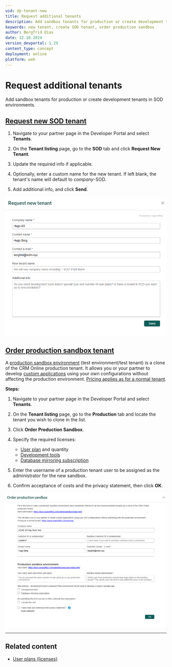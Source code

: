 ```yaml
---
uid: dp-tenant-new
title: Request additional tenants
description: Add sandbox tenants for production or create development tenants in SOD environments.
keywords: new tenant, create SOD tenant, order production sandbox
author: Bergfrid Dias
date: 12.10.2024
version_devportal: 1.29
content_type: concept
deployment: online
platform: web
---
```

<!-- markdownlint-disable-file MD051 -->

# Request additional tenants

Add sandbox tenants for production or create development tenants in SOD environments.

## [Request new SOD tenant](#tab/sod)

1. Navigate to your partner page in the Developer Portal and select **Tenants**.

1. On the **Tenant listing** page, go to the **SOD** tab and click **Request New Tenant**.

1. Update the required info if applicable.

1. Optionally, enter a custom name for the new tenant. If left blank, the tenant's name will default to *company*-SOD.

1. Add additional info, and click **Send**.

![Request new tenant in SuperOffice Developer Portal -screenshot][img1]

## [Order production sandbox tenant](#tab/sandbox)

A [production sandbox environment][6] (test environment/test tenant) is a clone of the CRM Online production tenant. It allows you or your partner to develop [custom applications][4] using your own configurations without affecting the production environment. [Pricing applies as for a normal tenant][9].

**Steps:**

1. Navigate to your partner page in the Developer Portal and select **Tenants**.

1. On the **Tenant listing** page, go to the **Production** tab and locate the tenant you wish to clone in the list.

1. Click **Order Production Sandbox**.

1. Specify the required licenses:
    * [User plan][8] and quantity
    * [Development tools][7]
    * [Database mirroring subscription][5]

1. Enter the username of a production tenant user to be assigned as the administrator for the new sandbox.

1. Confirm acceptance of costs and the privacy statement, then click **OK**.

![Order production sandbox in SuperOffice Developer Portal -screenshot][img2]

***

## Related content

* [User plans (licenses)][8]

<!-- Referenced links -->
[4]: ../custom-app/index.md
[5]: ../../mirroring/overview.md
[6]: ../../online/sandbox/index.md
[7]: ../../admin/license/expander-services/tool-box.md
[8]: ../../admin/license/user-plans.md
[9]: https://www.superoffice.com/pricing

<!-- Referenced images -->
[img1]: media/request-new-tenant.png
[img2]: media/order-sandbox.png
